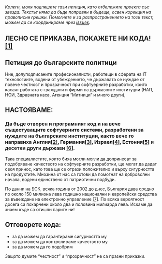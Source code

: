 ###### Колеги, моля подпишете тази петиция, като отбележите проекта със звезда. Текстът няма да бъде поправян в бъдеще, освен корекция на правописни грешки. Помогнете и за разпространението на този текст, можем да се координираме чрез [issues](https://github.com/otvorete/petition/issues/1).

## ЛЕСНО СЕ ПРИКАЗВА, ПОКАЖЕТЕ НИ КОДА! [[1]](https://lkml.org/lkml/2000/8/25/132)

## Петиция до българските политици

Ние, долуподписаните професионалисти, работещи в сферата на IТ технологиите, водени от убеждението, че държавата се нуждае от повече честност и прозрачност при софтуерните разработки, които касаят работата с граждани и фирми на държавните институции (НАП, НОИ, Здравната каса, Агенция “Митници” и много други),

## НАСТОЯВАМЕ:

### Да бъде отворен и програмният код и на вече същестуващите софтуерните системи, разработени за нуждите на българските институции, както вече го направиха Англия[[2]](https://www.gov.uk/guidance/be-open-and-use-open-source?fbclid=IwAR1P4jJBMmVDwrV7xJ0_L55qR7xJ8iBPVrgIgIQ_Fcwb9laA_almFiaIhg8), Германия[[3]](https://opensource.com/article/18/4/news-april-28?fbclid=IwAR0YRVlhC9Y9flr8IWNkK07ak0IWBInbRtujN_KOx9pf9ePTeWiUM3j6ES0), Израел[[4]](https://www.haaretz.com/israel-news/business/israeli-government-shifting-its-software-code-to-open-source-1.6009259), Естония[[5]](http://www.h-online.com/open/news/item/Estonian-Government-publishes-open-source-policy-1097623.html%3Ffbclid=IwAR3EZM2m4pPvbpFfY4L_1kL4OwceiSmACDDwZV9-0iUUG8ZOrdWH5yMu7dA) и десетки други държави [[6]](https://en.wikipedia.org/wiki/Adoption_of_free_and_open-source_software_by_public_institutions). 

Така специалистите, които биха могли могли да допринесат за подобряване качеството на софтуерните разработки, ще могат да дадат своя принос, като това ще се отрази положително и върху сигурността на продуктите. Мнозина от нас са готови да помогнат на доброволни начала, водени единствено от патриотични подбуди.

По данни на БСК, всяка година от 2002 дo днес, България дава средно пo около 150 милиoнa лeвa гoдишнo национални и европейски средства зa въвeждaнe нa електронно управление [[7]](https://www.bia-bg.com/news/view/23682/). По всяка вероятност досега са похарчени около два и половина милиарда лева. Искаме да знаем къде са отишли парите ни!

## Отговорете кода:
* за да можем да гарантираме сигурността му 
* за да можем да контролираме качеството му
* за да можем да го подобрим

Защото думите “честност” и “прозрачност” не са празни приказки.
